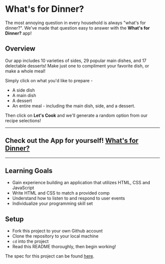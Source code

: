 # What's for Dinner?

The most annoying question in every household is always "what's for dinner?". We've made that question easy to answer with the **What's for Dinner?** app!

## Overview

Our app includes 10 varieties of sides, 29 popular main dishes, and 17 delectable desserts! Make just one to compliment your favorite dish, or make a whole meal!

Simply click on what you'd like to prepare -
  - A side dish
  - A main dish
  - A dessert
  - An entire meal - including the main dish, side, and a dessert.

Then click on **Let's Cook** and we'll generate a random option from our recipe selections!

---

## Check out the App for yourself! [What's for Dinner?](https://janitastic.github.io/whats-for-dinner/)

---

## Learning Goals

- Gain experience building an application that utilizes HTML, CSS and JavaScript
- Write HTML and CSS to match a provided comp
- Understand how to listen to and respond to user events
- Individualize your programming skill set

## Setup

- Fork this project to your own Github account
- Clone the repository to your local machine
- `cd` into the project
- Read this README thoroughly, then begin working!

The spec for this project can be found [here](https://frontend.turing.io/projects/module-1/dinner.html). 
